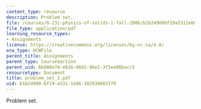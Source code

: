 ```yaml
---
content_type: resource
description: Problem set.
file: /courses/8-231-physics-of-solids-i-fall-2006/b1b249086f19a5311e661829306831f9_problem_set_2.pdf
file_type: application/pdf
learning_resource_types:
- Assignments
license: https://creativecommons.org/licenses/by-nc-sa/4.0/
ocw_type: OCWFile
parent_title: Assignments
parent_type: CourseSection
parent_uid: 6bd86e7d-e616-08d1-86e2-3f3ee86bacc5
resourcetype: Document
title: problem_set_2.pdf
uid: b1b24908-6f19-a531-1e66-1829306831f9
---
```

Problem set.